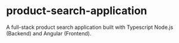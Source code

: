 # product-search-application
A full-stack product search application built with Typescript Node.js (Backend) and Angular (Frontend).
